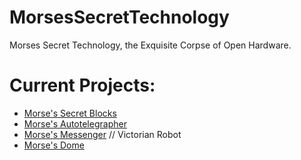 MorsesSecretTechnology
======================

Morses Secret Technology, the Exquisite Corpse of Open Hardware.

Current Projects:
======
* [Morse's Secret Blocks](https://github.com/ricklon/MorsesSecret)
* [Morse's Autotelegrapher](https://github.com/ricklon/VictorianBoxBot)
* [Morse's Messenger](https://github.com/ricklon/VictorianBoxBot) // Victorian Robot
* [Morse's Dome](https://github.com/ricklon/MorseDome)
